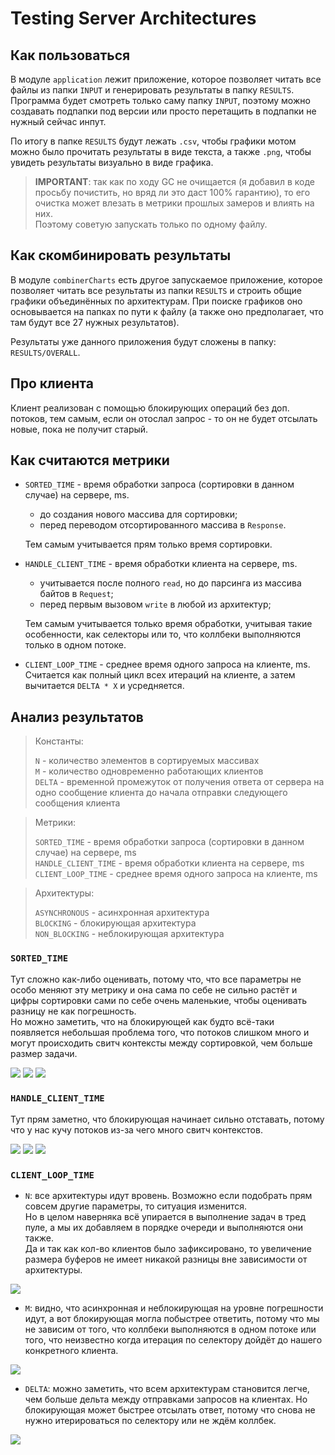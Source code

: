 # Testing Server Architectures

## Как пользоваться

В модуле `application` лежит приложение, которое позволяет читать все файлы из папки `INPUT` и генерировать результаты в папку `RESULTS`. \
Программа будет смотреть только саму папку `INPUT`, поэтому можно создавать подпапки под версии или просто перетащить в подпапки не нужный сейчас инпут.

По итогу в папке `RESULTS` будут лежать `.csv`, чтобы графики мотом можно было прочитать результаты в виде текста, а также `.png`, чтобы увидеть результаты визуально в виде графика.

> **IMPORTANT**: так как по ходу GC не очищается (я добавил в коде просьбу почистить, но вряд ли это даст 100% гарантию), то его очистка может влезать в метрики прошлых замеров и влиять на них. \
> Поэтому советую запускать только по одному файлу.

## Как скомбинировать результаты
В модуле `combinerCharts` есть другое запускаемое приложение, которое позволяет читать все результаты из папки `RESULTS` и строить общие графики объединённых по архитектурам. При поиске графиков оно основывается на папках по пути к файлу (а также оно предполагает, что там будут все 27 нужных результатов).

Результаты уже данного приложения будут сложены в папку: `RESULTS/OVERALL`.

## Про клиента

Клиент реализован с помощью блокирующих операций без доп. потоков, тем самым, если он отослал запрос - то он не будет отсылать новые, пока не получит старый.

## Как считаются метрики

- `SORTED_TIME` - время обработки запроса (сортировки в данном случае) на сервере, ms.
  - до создания нового массива для сортировки;
  - перед переводом отсортированного массива в `Response`.
  
  Тем самым учитывается прям только время сортировки.


- `HANDLE_CLIENT_TIME` - время обработки клиента на сервере, ms.
  - учитывается после полного `read`, но до парсинга из массива байтов в `Request`;
  - перед первым вызовом `write` в любой из архитектур;
  
  Тем самым учитывается только время обработки, учитывая такие особенности, как селекторы или то, что коллбеки выполняются только в одном потоке.

- `CLIENT_LOOP_TIME` - среднее время одного запроса на клиенте, ms. \
  Считается как полный цикл всех итераций на клиенте, а затем вычитается `DELTA * X` и усредняется.


## Анализ результатов

>  Константы:
>
> `N` - количество элементов в сортируемых массивах \
> `M` - количество одновременно работающих клиентов \
> `DELTA` - временной промежуток от получения ответа от сервера на одно сообщение клиента до начала отправки следующего сообщения клиента

>  Метрики:
> 
> `SORTED_TIME` - время обработки запроса (сортировки в данном случае) на сервере, ms \
> `HANDLE_CLIENT_TIME` - время обработки клиента на сервере, ms \
> `CLIENT_LOOP_TIME` - среднее время одного запроса на клиенте, ms

>  Архитектуры:
>
> `ASYNCHRONOUS` - асинхронная архитектура \
> `BLOCKING` - блокирующая архитектура \
> `NON_BLOCKING` - неблокирующая архитектура

### `SORTED_TIME`
Тут сложно как-либо оценивать, потому что, что все параметры не особо меняют эту метрику и она сама по себе не сильно растёт и цифры сортировки сами по себе очень маленькие, чтобы оценивать разницу не как погрешность. \
Но можно заметить, что на блокирующей как будто всё-таки появляется небольшая проблема того, что потоков слишком много и могут происходить свитч контексты между сортировкой, чем больше размер задачи.

![](RESULTS/OVERALL/N/SORTED_TIME.png)
![](RESULTS/OVERALL/M/SORTED_TIME.png)
![](RESULTS/OVERALL/DELTA/SORTED_TIME.png)

### `HANDLE_CLIENT_TIME`
Тут прям заметно, что блокирующая начинает сильно отставать, потому что у нас кучу потоков из-за чего много свитч контекстов.

![](RESULTS/OVERALL/N/HANDLE_CLIENT_TIME.png)
![](RESULTS/OVERALL/M/HANDLE_CLIENT_TIME.png)
![](RESULTS/OVERALL/DELTA/HANDLE_CLIENT_TIME.png)

### `CLIENT_LOOP_TIME`

+ `N`: все архитектуры идут вровень. Возможно если подобрать прям совсем другие параметры, то ситуация изменится. \
       Но в целом наверняка всё упирается в выполнение задач в тред пуле, а мы их добавляем в порядке очереди и выполняются они также. \
       Да и так как кол-во клиентов было зафиксировано, то увеличение размера буферов не имеет никакой разницы вне зависимости от архитектуры.

![](RESULTS/OVERALL/N/CLIENT_LOOP_TIME.png)

+ `M`: видно, что асинхронная и неблокирующая на уровне погрешности идут, а вот блокирующая могла побыстрее ответить, потому что мы не зависим от того, что коллбеки выполняются в одном потоке или того, что неизвестно когда итерация по селектору дойдёт до нашего конкретного клиента.

![](RESULTS/OVERALL/M/CLIENT_LOOP_TIME.png)

+ `DELTA`: можно заметить, что всем архитектурам становится легче, чем больше дельта между отправками запросов на клиентах. Но блокирующая может быстрее отсылать ответ, потому что снова не нужно итерироваться по селектору или не ждём коллбек.

![](RESULTS/OVERALL/DELTA/CLIENT_LOOP_TIME.png)
